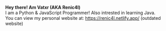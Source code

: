 **Hey there! Am Vatxr (AKA Renic4l)**<br>
I am a Python & JavaScript Programmer! Also intrested in learning Java.<br>
You can view my personal website at: https://renic4l.netlify.app/ (outdated website)
